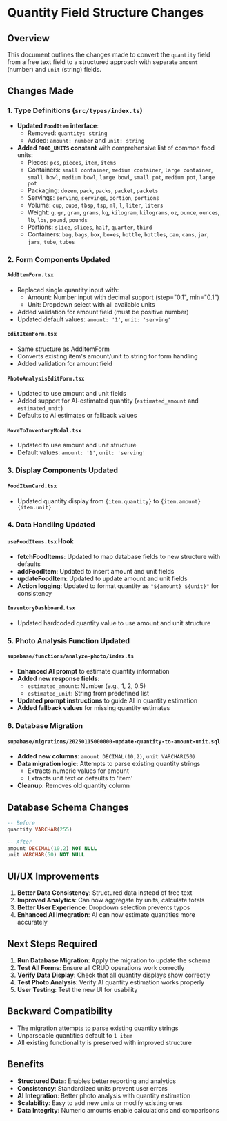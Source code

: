 # Quantity Field Structure Changes

## Overview
This document outlines the changes made to convert the `quantity` field from a free text field to a structured approach with separate `amount` (number) and `unit` (string) fields.

## Changes Made

### 1. Type Definitions (`src/types/index.ts`)
- **Updated `FoodItem` interface**:
  - Removed: `quantity: string`
  - Added: `amount: number` and `unit: string`
- **Added `FOOD_UNITS` constant** with comprehensive list of common food units:
  - Pieces: `pcs`, `pieces`, `item`, `items`
  - Containers: `small container`, `medium container`, `large container`, `small bowl`, `medium bowl`, `large bowl`, `small pot`, `medium pot`, `large pot`
  - Packaging: `dozen`, `pack`, `packs`, `packet`, `packets`
  - Servings: `serving`, `servings`, `portion`, `portions`
  - Volume: `cup`, `cups`, `tbsp`, `tsp`, `ml`, `l`, `liter`, `liters`
  - Weight: `g`, `gr`, `gram`, `grams`, `kg`, `kilogram`, `kilograms`, `oz`, `ounce`, `ounces`, `lb`, `lbs`, `pound`, `pounds`
  - Portions: `slice`, `slices`, `half`, `quarter`, `third`
  - Containers: `bag`, `bags`, `box`, `boxes`, `bottle`, `bottles`, `can`, `cans`, `jar`, `jars`, `tube`, `tubes`

### 2. Form Components Updated

#### `AddItemForm.tsx`
- Replaced single quantity input with:
  - Amount: Number input with decimal support (step="0.1", min="0.1")
  - Unit: Dropdown select with all available units
- Added validation for amount field (must be positive number)
- Updated default values: `amount: '1'`, `unit: 'serving'`

#### `EditItemForm.tsx`
- Same structure as AddItemForm
- Converts existing item's amount/unit to string for form handling
- Added validation for amount field

#### `PhotoAnalysisEditForm.tsx`
- Updated to use amount and unit fields
- Added support for AI-estimated quantity (`estimated_amount` and `estimated_unit`)
- Defaults to AI estimates or fallback values

#### `MoveToInventoryModal.tsx`
- Updated to use amount and unit structure
- Default values: `amount: '1'`, `unit: 'serving'`

### 3. Display Components Updated

#### `FoodItemCard.tsx`
- Updated quantity display from `{item.quantity}` to `{item.amount} {item.unit}`

### 4. Data Handling Updated

#### `useFoodItems.tsx` Hook
- **fetchFoodItems**: Updated to map database fields to new structure with defaults
- **addFoodItem**: Updated to insert amount and unit fields
- **updateFoodItem**: Updated to update amount and unit fields
- **Action logging**: Updated to format quantity as `"${amount} ${unit}"` for consistency

#### `InventoryDashboard.tsx`
- Updated hardcoded quantity value to use amount and unit structure

### 5. Photo Analysis Function Updated

#### `supabase/functions/analyze-photo/index.ts`
- **Enhanced AI prompt** to estimate quantity information
- **Added new response fields**:
  - `estimated_amount`: Number (e.g., 1, 2, 0.5)
  - `estimated_unit`: String from predefined list
- **Updated prompt instructions** to guide AI in quantity estimation
- **Added fallback values** for missing quantity estimates

### 6. Database Migration

#### `supabase/migrations/20250115000000-update-quantity-to-amount-unit.sql`
- **Added new columns**: `amount DECIMAL(10,2)`, `unit VARCHAR(50)`
- **Data migration logic**: Attempts to parse existing quantity strings
  - Extracts numeric values for amount
  - Extracts unit text or defaults to 'item'
- **Cleanup**: Removes old quantity column

## Database Schema Changes
```sql
-- Before
quantity VARCHAR(255)

-- After
amount DECIMAL(10,2) NOT NULL
unit VARCHAR(50) NOT NULL
```

## UI/UX Improvements
1. **Better Data Consistency**: Structured data instead of free text
2. **Improved Analytics**: Can now aggregate by units, calculate totals
3. **Better User Experience**: Dropdown selection prevents typos
4. **Enhanced AI Integration**: AI can now estimate quantities more accurately

## Next Steps Required
1. **Run Database Migration**: Apply the migration to update the schema
2. **Test All Forms**: Ensure all CRUD operations work correctly
3. **Verify Data Display**: Check that all quantity displays show correctly
4. **Test Photo Analysis**: Verify AI quantity estimation works properly
5. **User Testing**: Test the new UI for usability

## Backward Compatibility
- The migration attempts to parse existing quantity strings
- Unparseable quantities default to `1 item`
- All existing functionality is preserved with improved structure

## Benefits
- **Structured Data**: Enables better reporting and analytics
- **Consistency**: Standardized units prevent user errors
- **AI Integration**: Better photo analysis with quantity estimation
- **Scalability**: Easy to add new units or modify existing ones
- **Data Integrity**: Numeric amounts enable calculations and comparisons
